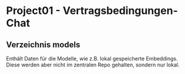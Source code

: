 # Project01 - Vertragsbedingungen-Chat

## Verzeichnis models

Enthält Daten für die Modelle, wie z.B. lokal gespeicherte Embeddings. Diese 
werden aber nicht im zentralen Repo gehalten, sondern nur lokal.
